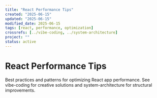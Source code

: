 ```yaml
---
title: "React Performance Tips"
created: "2025-06-15"
updated: "2025-06-15"
modified_date: 2025-06-15
tags: [react, performance, optimization]
crossrefs: [../vibe-coding, ../system-architecture]
project: ""
status: active
---
```


# React Performance Tips

Best practices and patterns for optimizing React app performance. See vibe-coding for creative solutions and system-architecture for structural improvements. 